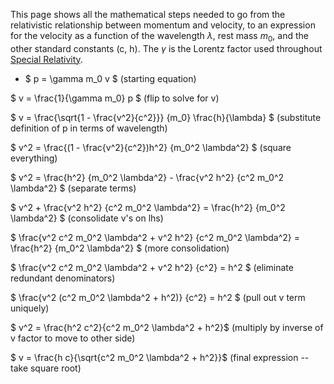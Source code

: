 This page shows all the mathematical steps needed to go from the relativistic relationship between momentum and velocity, to an expression for the velocity as a function of the wavelength $\lambda$, rest mass $m_0$, and the other standard constants (c, h). The $\gamma$ is the Lorentz factor used throughout [Special Relativity](WELDBook/Special_Relativity "wikilink").

- $ p = \gamma m_0 v $ (starting equation)

  
$ v = \frac{1}{\gamma m_0} p $ (flip to solve for v)

$ v = \frac{\sqrt{1 - \frac{v^2}{c^2}}} {m_0} \frac{h}{\lambda} $ (substitute definition of p in terms of wavelength)

$ v^2 = \frac{(1 - \frac{v^2}{c^2})h^2} {m_0^2 \lambda^2} $ (square everything)

$ v^2 = \frac{h^2} {m_0^2 \lambda^2} - \frac{v^2 h^2} {c^2 m_0^2 \lambda^2} $ (separate terms)

$ v^2 + \frac{v^2 h^2} {c^2 m_0^2 \lambda^2} = \frac{h^2} {m_0^2 \lambda^2} $ (consolidate v's on lhs)

$ \frac{v^2 c^2 m_0^2 \lambda^2 + v^2 h^2} {c^2 m_0^2 \lambda^2} = \frac{h^2} {m_0^2 \lambda^2} $ (more consolidation)

$ \frac{v^2 c^2 m_0^2 \lambda^2 + v^2 h^2} {c^2} = h^2 $ (eliminate redundant denominators)

$ \frac{v^2 (c^2 m_0^2 \lambda^2 + h^2)} {c^2} = h^2 $ (pull out v term uniquely)

$ v^2 = \frac{h^2 c^2}{c^2 m_0^2 \lambda^2 + h^2}$ (multiply by inverse of v factor to move to other side)

$ v = \frac{h c}{\sqrt{c^2 m_0^2 \lambda^2 + h^2}}$ (final expression -- take square root)</text>
